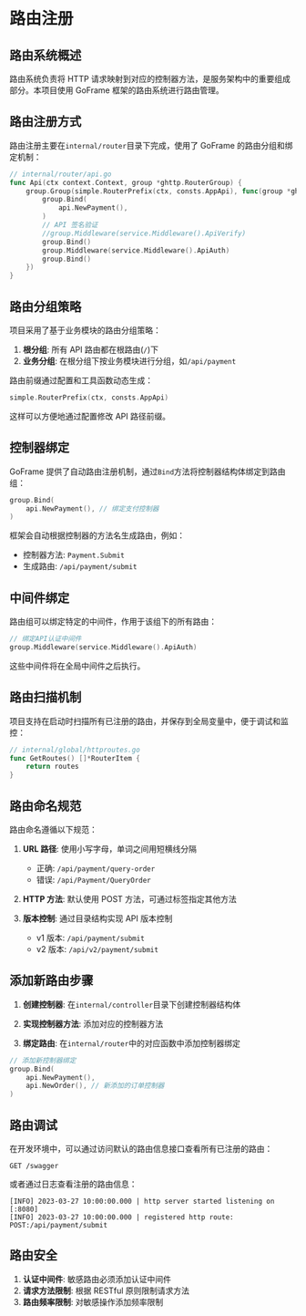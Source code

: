 # 路由注册

## 路由系统概述

路由系统负责将 HTTP 请求映射到对应的控制器方法，是服务架构中的重要组成部分。本项目使用 GoFrame 框架的路由系统进行路由管理。

## 路由注册方式

路由注册主要在`internal/router`目录下完成，使用了 GoFrame 的路由分组和绑定机制：

```go
// internal/router/api.go
func Api(ctx context.Context, group *ghttp.RouterGroup) {
    group.Group(simple.RouterPrefix(ctx, consts.AppApi), func(group *ghttp.RouterGroup) {
        group.Bind(
            api.NewPayment(),
        )
        // API 签名验证
        //group.Middleware(service.Middleware().ApiVerify)
        group.Bind()
        group.Middleware(service.Middleware().ApiAuth)
        group.Bind()
    })
}
```

## 路由分组策略

项目采用了基于业务模块的路由分组策略：

1. **根分组**: 所有 API 路由都在根路由(`/`)下
2. **业务分组**: 在根分组下按业务模块进行分组，如`/api/payment`

路由前缀通过配置和工具函数动态生成：

```go
simple.RouterPrefix(ctx, consts.AppApi)
```

这样可以方便地通过配置修改 API 路径前缀。

## 控制器绑定

GoFrame 提供了自动路由注册机制，通过`Bind`方法将控制器结构体绑定到路由组：

```go
group.Bind(
    api.NewPayment(), // 绑定支付控制器
)
```

框架会自动根据控制器的方法名生成路由，例如：

- 控制器方法: `Payment.Submit`
- 生成路由: `/api/payment/submit`

## 中间件绑定

路由组可以绑定特定的中间件，作用于该组下的所有路由：

```go
// 绑定API认证中间件
group.Middleware(service.Middleware().ApiAuth)
```

这些中间件将在全局中间件之后执行。

## 路由扫描机制

项目支持在启动时扫描所有已注册的路由，并保存到全局变量中，便于调试和监控：

```go
// internal/global/httproutes.go
func GetRoutes() []*RouterItem {
    return routes
}
```

## 路由命名规范

路由命名遵循以下规范：

1. **URL 路径**: 使用小写字母，单词之间用短横线分隔

   - 正确: `/api/payment/query-order`
   - 错误: `/api/Payment/QueryOrder`

2. **HTTP 方法**: 默认使用 POST 方法，可通过标签指定其他方法

3. **版本控制**: 通过目录结构实现 API 版本控制
   - v1 版本: `/api/payment/submit`
   - v2 版本: `/api/v2/payment/submit`

## 添加新路由步骤

1. **创建控制器**: 在`internal/controller`目录下创建控制器结构体

2. **实现控制器方法**: 添加对应的控制器方法

3. **绑定路由**: 在`internal/router`中的对应函数中添加控制器绑定

```go
// 添加新控制器绑定
group.Bind(
    api.NewPayment(),
    api.NewOrder(), // 新添加的订单控制器
)
```

## 路由调试

在开发环境中，可以通过访问默认的路由信息接口查看所有已注册的路由：

```
GET /swagger
```

或者通过日志查看注册的路由信息：

```
[INFO] 2023-03-27 10:00:00.000 | http server started listening on [:8080]
[INFO] 2023-03-27 10:00:00.000 | registered http route: POST:/api/payment/submit
```

## 路由安全

1. **认证中间件**: 敏感路由必须添加认证中间件
2. **请求方法限制**: 根据 RESTful 原则限制请求方法
3. **路由频率限制**: 对敏感操作添加频率限制
